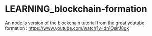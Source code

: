 # LEARNING_blockchain-formation
An node.js version of the blockchain tutorial from the great youtube formation : https://www.youtube.com/watch?v=dn1QsirJ8gk
